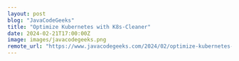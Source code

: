 ```yaml
---
layout: post
blog: "JavaCodeGeeks"
title: "Optimize Kubernetes with K8s-Cleaner"
date: 2024-02-21T17:00:00Z
image: images/javacodegeeks.png
remote_url: "https://www.javacodegeeks.com/2024/02/optimize-kubernetes-with-k8s-cleaner.html"
---
```

